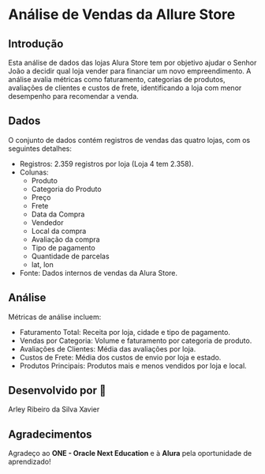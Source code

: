 # Análise de Vendas da Allure Store

## Introdução
Esta análise de dados das lojas Alura Store tem por objetivo ajudar o Senhor João a decidir qual loja vender para financiar um novo empreendimento. A análise avalia métricas como faturamento, categorias de produtos, avaliações de clientes e custos de frete, identificando a loja com menor desempenho para recomendar a venda.

## Dados
O conjunto de dados contém registros de vendas das quatro lojas, com os seguintes detalhes:

- Registros: 2.359 registros por loja (Loja 4 tem 2.358).
- Colunas:
  - Produto
  - Categoria do Produto
  - Preço
  - Frete
  - Data da Compra
  - Vendedor
  - Local da compra
  - Avaliação da compra
  - Tipo de pagamento
  - Quantidade de parcelas
  - lat, lon
- Fonte: Dados internos de vendas da Alura Store.

## Análise
Métricas de análise incluem:

- Faturamento Total: Receita por loja, cidade e tipo de pagamento.
- Vendas por Categoria: Volume e faturamento por categoria de produto.
- Avaliações de Clientes: Média das avaliações por loja.
- Custos de Frete: Média dos custos de envio por loja e estado.
- Produtos Principais: Produtos mais e menos vendidos por loja e local.

## Desenvolvido por 💼
Arley Ribeiro da Silva Xavier

## Agradecimentos
Agradeço ao **ONE - Oracle Next Education** e à **Alura** pela oportunidade de aprendizado!